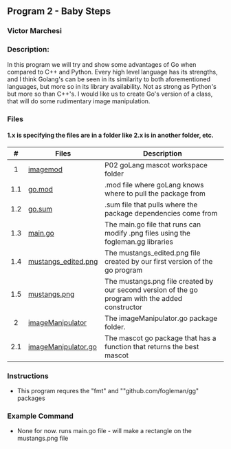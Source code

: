 ## Program 2 - Baby Steps
### Victor Marchesi
### Description:

In this program we will try and show some advantages of Go when compared to C++ and Python. Every high level language has its strengths, and I think Golang's can be seen in its similarity to both aforementioned languages, but more so in its library availability. Not as strong as Python's but more so than C++'s. I would like us to create Go's version of a class, that will do some rudimentary image manipulation.


### Files

#### 1.x is specifying the files are in a folder like 2.x is in another folder, etc.

|    #    | Files    | Description                      |
| :---: | -------- | -------------------------------- |
|    1      | [imagemod](./imagemod/) | P02 goLang mascot workspace folder |
|    1.1    | [go.mod](./imagemod/go.mod) | .mod file where goLang knows where to pull the package from |
|    1.2    | [go.sum](./imagemod/go.sum) | .sum file that pulls where the package dependencies come from |
|    1.3    | [main.go](./imagemod/main.go) | The main.go file that runs can modify .png files using the fogleman.gg libraries |
|    1.4    | [mustangs_edited.png](./imagemod/mustangs_edited.png) | The mustangs_edited.png file created by our first version of the go program |
|    1.5    | [mustangs.png](./imagemod/mustangs.png) | The mustangs.png file created by our second version of the go program with the added constructor |
|    2      | [imageManipulator](./imageManipulator) | The imageManipulator.go package folder. |
|    2.1    | [imageManipulator.go](./imageManipulator/imageManipulator.go) | The mascot go package that has a function that returns the best mascot |

### Instructions

- This program requres the "fmt" and ""github.com/fogleman/gg" packages

### Example Command

- None for now. runs main.go file - will make a rectangle on the mustangs.png file
